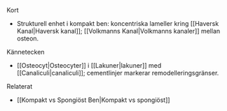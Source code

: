 Kort
- Strukturell enhet i kompakt ben: koncentriska lameller kring [[Haversk Kanal|Haversk kanal]]; [[Volkmanns Kanal|Volkmanns kanaler]] mellan osteon.

Kännetecken
- [[Osteocyt|Osteocyter]] i [[Lakuner|lakuner]] med [[Canaliculi|canaliculi]]; cementlinjer markerar remodelleringsgränser.

Relaterat
- [[Kompakt vs Spongiöst Ben|Kompakt vs spongiöst]]
